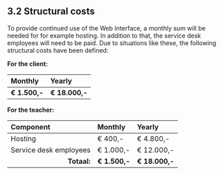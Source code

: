 ## 3.2 Structural costs

To provide continued use of the Web Interface, a monthly sum will be needed for for example hosting. In addition to that, the service desk employees will need to be paid. Due to situations like these, the following structural costs have been defined:

__For the client:__  

| Monthly       | Yearly         |
| :---          | :---           |
| __€ 1.500,-__ | __€ 18.000,-__ |


__For the teacher:__

| Component                                       | Monthly       | Yearly         |
| :---                                            | :---          | :---           |
| Hosting                                         | € 400,-       | € 4.800,-      |
| Service desk employees                          | € 1.000,-     | € 12.000,-     |
| <div style="text-align:right">__Totaal:__</div> | __€ 1.500,-__ | __€ 18.000,-__ |